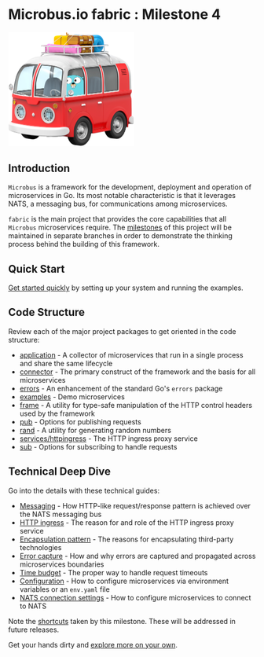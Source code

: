 # Microbus.io fabric : Milestone 4

<img src="docs\gopher-on-bus.png" width=256>

## Introduction

`Microbus` is a framework for the development, deployment and operation of microservices in Go. Its most notable characteristic is that it leverages NATS, a messaging bus, for communications among microservices.

`fabric` is the main project that provides the core capabilities that all `Microbus` microservices require. The [milestones](docs/milestones.md) of this project will be maintained in separate branches in order to demonstrate the thinking process behind the building of this framework.

## Quick Start

[Get started quickly](docs/quick-start.md) by setting up your system and running the examples.

## Code Structure

Review each of the major project packages to get oriented in the code structure:

* [application](docs/structure/application.md) - A collector of microservices that run in a single process and share the same lifecycle
* [connector](docs/structure/connector.md) - The primary construct of the framework and the basis for all microservices
* [errors](docs/structure/errors.md) - An enhancement of the standard Go's `errors` package 
* [examples](docs/structure/examples.md) - Demo microservices 
* [frame](docs/structure/frame.md) - A utility for type-safe manipulation of the HTTP control headers used by the framework
* [pub](docs/structure/pub.md) - Options for publishing requests
* [rand](docs/structure/rand.md) - A utility for generating random numbers
* [services/httpingress](docs/structure/services-httpingress.md) - The HTTP ingress proxy service
* [sub](docs/structure/sub.md) - Options for subscribing to handle requests

## Technical Deep Dive

Go into the details with these technical guides:

* [Messaging](docs/tech/messaging.md) - How HTTP-like request/response pattern is achieved over the NATS messaging bus
* [HTTP ingress](docs/tech/httpingress.md) - The reason for and role of the HTTP ingress proxy service
* [Encapsulation pattern](docs/tech/encapsulation.md) - The reasons for encapsulating third-party technologies
* [Error capture](docs/tech/errorcapture.md) - How and why errors are captured and propagated across microservices boundaries
* [Time budget](docs/tech/timebudget.md) - The proper way to handle request timeouts
* [Configuration](docs/tech/configuration.md) - How to configure microservices via environment variables or an `env.yaml` file
* [NATS connection settings](docs/tech/natsconnection.md) - How to configure microservices to connect to NATS

Note the [shortcuts](docs/shortcuts.md) taken by this milestone. These will be addressed in future releases.

Get your hands dirty and [explore more on your own](docs/self-explore.md).

